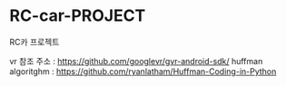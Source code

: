 # RC-car-PROJECT
RC카 프로젝트


vr 참조 주소 : https://github.com/googlevr/gvr-android-sdk/
huffman algoritghm : https://github.com/ryanlatham/Huffman-Coding-in-Python
